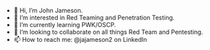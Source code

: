 - 👋 Hi, I’m John Jameson.
- 👀 I’m interested in Red Teaming and Penetration Testing.
- 🌱 I’m currently learning PWK/OSCP.
- 💞️ I’m looking to collaborate on all things Red Team and Pentesting.
- 📫 How to reach me: @jajameson2 on LinkedIn

<!---
jajameson2/jajameson2 is a ✨ special ✨ repository because its `README.md` (this file) appears on your GitHub profile.
You can click the Preview link to take a look at your changes.
--->
